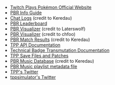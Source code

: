 * [Twitch Plays Pokémon Official Website](https://twitchplayspokemon.tv)
* [PBR Info Guide](https://docs.google.com/spreadsheets/d/1Y37Yl348uS8cV3bhdxOHB2MbECcEP4SKUejgXrkl1ZU)
* [Chat Logs](https://tpp.chat/) (credit to Keredau)
* [PBR Leaderboard](https://twitchplayspokemon.tv/leaderboard)
* [PBR Visualizer](https://wolfcal.pythonanywhere.com/vis/) (credit to Laterswolf)
* [PBR Visualizer](http://chfoo.github.io/fogchamp/) (credit to chfoo)
* [PBR Match Results](https://twitchplaysleaderboard.info/pbr/) (credit to Keredau)
* [TPP API Documentation](https://twitchplayspokemon.tv/api_docs)
* [Technical Badge Transmutation Documentation](https://twitchplayspokemon.tv/transmutation_calculations)
* [TPP Save Files and Patches](https://github.com/TwitchPlaysPokemon/tpp-streamdocs/tree/master/saves)
* [PBR Music Database](https://twitchplaysleaderboard.info/pbr/songs/) (credit to Keredau) 
* [PBR Music playlist metadata file](https://paste.ee/r/TBxsY)
* [TPP's Twitter](https://twitter.com/Twitch_Plays/)
* [tppsimulator's Twitter](https://twitter.com/tppsimulator)